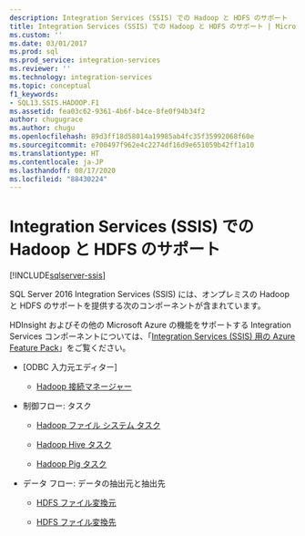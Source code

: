 ```yaml
---
description: Integration Services (SSIS) での Hadoop と HDFS のサポート
title: Integration Services (SSIS) での Hadoop と HDFS のサポート | Microsoft Docs
ms.custom: ''
ms.date: 03/01/2017
ms.prod: sql
ms.prod_service: integration-services
ms.reviewer: ''
ms.technology: integration-services
ms.topic: conceptual
f1_keywords:
- SQL13.SSIS.HADOOP.F1
ms.assetid: fea03c62-9361-4b6f-b4ce-8fe0f94b34f2
author: chugugrace
ms.author: chugu
ms.openlocfilehash: 89d3ff18d58014a19985ab4fc35f35992068f60e
ms.sourcegitcommit: e700497f962e4c2274df16d9e651059b42ff1a10
ms.translationtype: HT
ms.contentlocale: ja-JP
ms.lasthandoff: 08/17/2020
ms.locfileid: "88430224"
---
```

# <a name="hadoop-and-hdfs-support-in-integration-services-ssis"></a>Integration Services (SSIS) での Hadoop と HDFS のサポート

[!INCLUDE[sqlserver-ssis](../includes/applies-to-version/sqlserver-ssis.md)]


  SQL Server 2016 Integration Services (SSIS) には、オンプレミスの Hadoop と HDFS のサポートを提供する次のコンポーネントが含まれています。  
  
 HDInsight およびその他の Microsoft Azure の機能をサポートする Integration Services コンポーネントについては、「[Integration Services &#40;SSIS&#41; 用の Azure Feature Pack](../integration-services/azure-feature-pack-for-integration-services-ssis.md)」をご覧ください。  
  
-   [ODBC 入力元エディター]  
  
    -   [Hadoop 接続マネージャー](../integration-services/connection-manager/hadoop-connection-manager.md)  
  
-   制御フロー: タスク  
  
    -   [Hadoop ファイル システム タスク](../integration-services/control-flow/hadoop-file-system-task.md)  
  
    -   [Hadoop Hive タスク](../integration-services/control-flow/hadoop-hive-task.md)  
  
    -   [Hadoop Pig タスク](../integration-services/control-flow/hadoop-pig-task.md)  
  
-   データ フロー: データの抽出元と抽出先  
  
    -   [HDFS ファイル変換元](../integration-services/data-flow/hdfs-file-source.md)  
  
    -   [HDFS ファイル変換先](../integration-services/data-flow/hdfs-file-destination.md)  
  
  
